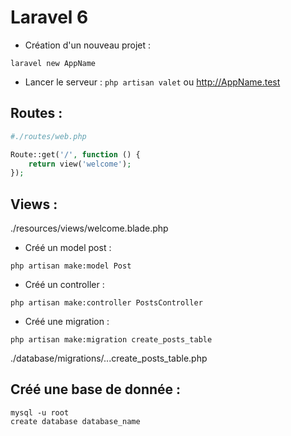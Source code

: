 # Laravel 6

- Création d'un nouveau projet :
```shell
laravel new AppName
```
- Lancer le serveur :
``php artisan valet`` ou http://AppName.test

## Routes :
```php
#./routes/web.php

Route::get('/', function () {
    return view('welcome');
});
```

## Views :
./resources/views/welcome.blade.php


- Créé un model post :
```shell
php artisan make:model Post
```

- Créé un controller :
```shell
php artisan make:controller PostsController
```

- Créé une migration :
```shell
php artisan make:migration create_posts_table
```
./database/migrations/...create_posts_table.php

## Créé une base de donnée :
```shell
mysql -u root
create database database_name
```